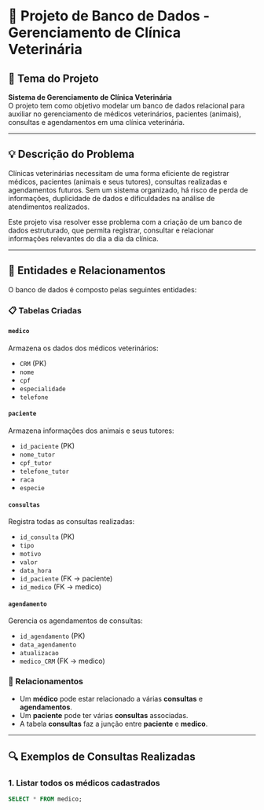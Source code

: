 # 🐾 Projeto de Banco de Dados - Gerenciamento de Clínica Veterinária

## 📌 Tema do Projeto

**Sistema de Gerenciamento de Clínica Veterinária**  
O projeto tem como objetivo modelar um banco de dados relacional para auxiliar no gerenciamento de médicos veterinários, pacientes (animais), consultas e agendamentos em uma clínica veterinária.

---

## 💡 Descrição do Problema

Clínicas veterinárias necessitam de uma forma eficiente de registrar médicos, pacientes (animais e seus tutores), consultas realizadas e agendamentos futuros. Sem um sistema organizado, há risco de perda de informações, duplicidade de dados e dificuldades na análise de atendimentos realizados.

Este projeto visa resolver esse problema com a criação de um banco de dados estruturado, que permita registrar, consultar e relacionar informações relevantes do dia a dia da clínica.

---

## 🧱 Entidades e Relacionamentos

O banco de dados é composto pelas seguintes entidades:

### 📋 Tabelas Criadas

#### `medico`
Armazena os dados dos médicos veterinários:
- `CRM` (PK)
- `nome`
- `cpf`
- `especialidade`
- `telefone`

#### `paciente`
Armazena informações dos animais e seus tutores:
- `id_paciente` (PK)
- `nome_tutor`
- `cpf_tutor`
- `telefone_tutor`
- `raca`
- `especie`

#### `consultas`
Registra todas as consultas realizadas:
- `id_consulta` (PK)
- `tipo`
- `motivo`
- `valor`
- `data_hora`
- `id_paciente` (FK → paciente)
- `id_medico` (FK → medico)

#### `agendamento`
Gerencia os agendamentos de consultas:
- `id_agendamento` (PK)
- `data_agendamento`
- `atualizacao`
- `medico_CRM` (FK → medico)

### 🔄 Relacionamentos
- Um **médico** pode estar relacionado a várias **consultas** e **agendamentos**.
- Um **paciente** pode ter várias **consultas** associadas.
- A tabela **consultas** faz a junção entre **paciente** e **medico**.

---

## 🔍 Exemplos de Consultas Realizadas

### 1. Listar todos os médicos cadastrados
```sql
SELECT * FROM medico;

